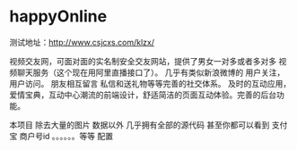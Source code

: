 # happyOnline
测试地址：http://www.csjcxs.com/klzx/

 视频交友网，可面对面的实名制安全交友网站，提供了男女一对多或者多对多 视频聊天服务（这个现在用阿里直播接口了）。
几乎有类似新浪微博的 用户关注， 用户访问。 朋友相互留言 私信和送礼物等等完善的社交体系。
及时的互动应用，爱情宝典，互动中心潮流的前端设计，舒适简洁的页面互动体验。完善的后台功能。

本项目 除去大量的图片 数据以外  几乎拥有全部的源代码   甚至你都可以看到 支付宝 商户号id 。。。。。。等等  配置
